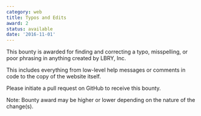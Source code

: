```yaml
---
category: web
title: Typos and Edits
award: 2
status: available
date: '2016-11-01'
---
```


This bounty is awarded for finding and correcting a typo, misspelling, or poor phrasing in anything created by LBRY, Inc.

This includes everything from low-level help messages or comments in code to the copy of the website itself.

Please initiate a pull request on GitHub to receive this bounty.

Note: Bounty award may be higher or lower depending on the nature of the change(s).
